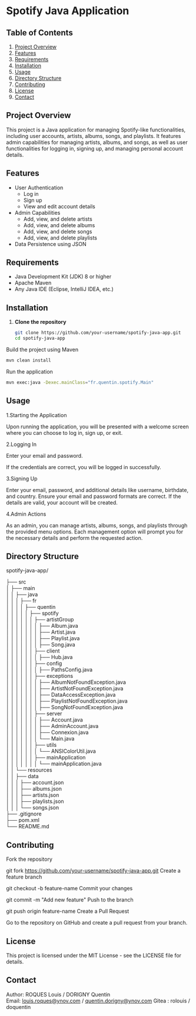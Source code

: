# Spotify Java Application

## Table of Contents

1. [Project Overview](#project-overview)
2. [Features](#features)
3. [Requirements](#requirements)
4. [Installation](#installation)
5. [Usage](#usage)
6. [Directory Structure](#directory-structure)
7. [Contributing](#contributing)
8. [License](#license)
9. [Contact](#contact)

## Project Overview

This project is a Java application for managing Spotify-like functionalities, including user accounts, artists, albums, songs, and playlists. It features admin capabilities for managing artists, albums, and songs, as well as user functionalities for logging in, signing up, and managing personal account details.

## Features

- User Authentication
    - Log in
    - Sign up
    - View and edit account details
- Admin Capabilities
    - Add, view, and delete artists
    - Add, view, and delete albums
    - Add, view, and delete songs
    - Add, view, and delete playlists
- Data Persistence using JSON

## Requirements

- Java Development Kit (JDK) 8 or higher
- Apache Maven
- Any Java IDE (Eclipse, IntelliJ IDEA, etc.)

## Installation

1. **Clone the repository**

   ```bash
   git clone https://github.com/your-username/spotify-java-app.git
   cd spotify-java-app
Build the project using Maven

```bash
mvn clean install
```
Run the application

```bash
mvn exec:java -Dexec.mainClass="fr.quentin.spotify.Main"
```

## Usage

1.Starting the Application

Upon running the application, you will be presented with a welcome screen where you can choose to log in, sign up, or exit.

2.Logging In

Enter your email and password.

If the credentials are correct, you will be logged in successfully.

3.Signing Up

Enter your email, password, and additional details like username, birthdate, and country.
Ensure your email and password formats are correct.
If the details are valid, your account will be created.

4.Admin Actions

As an admin, you can manage artists, albums, songs, and playlists through the provided menu options.
Each management option will prompt you for the necessary details and perform the requested action.

## Directory Structure

spotify-java-app/

├── src\
│   ├── main\
│   │   ├── java\
│   │   │   ├── fr\
│   │   │   │   ├── quentin\
│   │   │   │   │   ├── spotify\
│   │   │   │   │   │   ├── artistGroup\
│   │   │   │   │   │   │   ├── Album.java\
│   │   │   │   │   │   │   ├── Artist.java\
│   │   │   │   │   │   │   ├── Playlist.java\
│   │   │   │   │   │   │   ├── Song.java\
│   │   │   │   │   │   ├── client\
│   │   │   │   │   │   │   ├── Hub.java\
│   │   │   │   │   │   ├── config\
│   │   │   │   │   │   │   ├── PathsConfig.java\
│   │   │   │   │   │   ├── exceptions\
│   │   │   │   │   │   │   ├── AlbumNotFoundException.java\
│   │   │   │   │   │   │   ├── ArtistNotFoundException.java\
│   │   │   │   │   │   │   ├── DataAccessException.java\
│   │   │   │   │   │   │   ├── PlaylistNotFoundException.java\
│   │   │   │   │   │   │   ├── SongNotFoundException.java\
│   │   │   │   │   │   ├── server\
│   │   │   │   │   │   │   ├── Account.java\
│   │   │   │   │   │   │   ├── AdminAccount.java\
│   │   │   │   │   │   │   ├── Connexion.java\
│   │   │   │   │   │   │   └── Main.java\
│   │   │   │   │   │   ├── utils\
│   │   │   │   │   │   │   └── ANSIColorUtil.java\
│   │   │   │   │   │   ├── mainApplication\
│   │   │   │   │   │   │   └── mainApplication.java\
│   │   └── resources\
│   │       ├── data\
│   │       │   ├── account.json\
│   │       │   ├── albums.json\
│   │       │   ├── artists.json\
│   │       │   ├── playlists.json\
│   │       │   └── songs.json\
├── .gitignore\
├── pom.xml\
└── README.md

## Contributing
Fork the repository

git fork https://github.com/your-username/spotify-java-app.git
Create a feature branch

git checkout -b feature-name
Commit your changes

git commit -m "Add new feature"
Push to the branch

git push origin feature-name
Create a Pull Request

Go to the repository on GitHub and create a pull request from your branch.

## License
This project is licensed under the MIT License - see the LICENSE file for details.

## Contact
Author: ROQUES Louis / DORIGNY Quentin \
Email: louis.roques@ynov.com / quentin.dorigny@ynov.com 
Gitea : rolouis / doquentin 